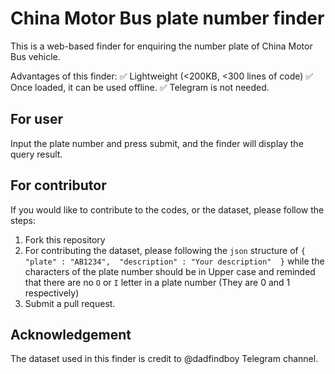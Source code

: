 # China Motor Bus plate number finder 
This is a web-based finder for enquiring the number plate of China Motor Bus vehicle. 

Advantages of this finder: 
✅ Lightweight (<200KB, <300 lines of code) 
✅ Once loaded, it can be used offline. 
✅ Telegram is not needed. 

## For user 
Input the plate number and press submit, and the finder will display the query result. 
 
## For contributor 
If you would like to contribute to the codes, or the dataset, please follow the steps: 
1. Fork this repository
2. For contributing the dataset, please following the `json` structure of 
`{ 
    "plate" : "AB1234", 
    "description" : "Your description" 
 }` while the characters of the plate number should be in Upper case and reminded that there are no `O` or `I` letter in a plate number (They are 0 and 1 respectively)
 3. Submit a pull request. 
 
 ## Acknowledgement
 The dataset used in this finder is credit to @dadfindboy Telegram channel. 
